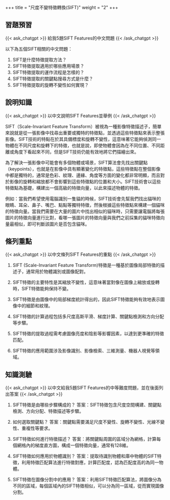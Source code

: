 +++
title = "尺度不變特徵轉換(SIFT)"
weight = "2"
+++
## 習題預習
{{< ask_chatgpt >}}
給我5題SIFT Features的中文問題
{{< /ask_chatgpt >}}

以下為五個SIFT相關的中文問題：

1. SIFT是什麼特徵提取方法？
2. SIFT特徵提取適用於哪些應用場景？
3. SIFT特徵提取的運作流程是怎樣的？
4. SIFT特徵提取的關鍵點搜尋方式是什麼？
5. SIFT特徵提取的旋轉不變性如何實現？   

## 說明知識
{{< ask_chatgpt >}}
以中文說明SIFT Features並舉例
{{< /ask_chatgpt >}}

SIFT（Scale-Invariant Feature Transform）被視為一種影像特徵描述子，簡單來說就是從一張影像中找尋出重要或獨特的特徵點，並透過這些特徵點來表示整張影像。SIFT技術的特點在於其具備標度和旋轉不變性，這意味著它能夠偵測同一物體在不同尺度和旋轉下的特徵，也就是說，即使物體會因為在不同位置、不同距離或角度下看起來不同，但是SIFT技術仍能有效地將它們描繪出來。

為了解決一張影像中可能會有多個物體或場景，SIFT算法會先找出關鍵點（keypoints），也就是在影像中具有顯著變化的特徵點，這些特徵點在整個影像中都是獨特的，通常是色彩、紋理、邊緣、角度等方面的變化都非常明顯，而且對於影像的旋轉和縮放都不會影響到這些特徵點的位置和大小。SIFT技術會以這些特徵點為基礎，構建出一個高級的特徵向量，以此來描述物體的特徵。

例如：當我們希望使用電腦識別一隻貓的時候，SIFT技術會先幫我們找出貓咪的眼睛、耳朵、鼻子、嘴巴、點點等獨特特徵，然後根據這些特徵點來構建一個貓咪的特徵向量。當我們需要在大量的圖片中找出相似的貓咪時，只需要讓電腦將每張圖片的特徵向量進行比對，看哪一張圖片的特徵向量與我們之前採集的貓咪特徵向量最相似，即可判斷該圖片是否包含貓咪。   

## 條列重點
{{< ask_chatgpt >}}
以中文條列SIFT Features的重點
{{< /ask_chatgpt >}}

1. SIFT (Scale-Invariant Feature Transform)特徵是一種基於圖像局部特徵的描述子，通常用於物體識別或圖像配對。

2. SIFT特徵的主要特性是其縮放不變性，這意味著當對像在圖像上縮放或旋轉時，SIFT特徵能夠保持不變。

3. SIFT特徵是由圖像中的局部梯度統計得出的，因此SIFT特徵能夠有效地表示圖像中的細節和紋理。

4. SIFT特徵的計算過程包括多尺度高斯平滑、梯度計算、關鍵點檢測和方向分配等步驟。

5. SIFT特徵的提取過程需考慮圖像亮度和陰影等影響因素，以達到更準確的特徵匹配。

6. SIFT特徵的應用範圍涉及影像識別、影像檢索、三維測量、機器人視覺等領域。   

## 知識測驗
{{< ask_chatgpt >}}
以中文給我5題SIFT Features的中等難度問題，並在後面列出答案
{{< /ask_chatgpt >}}

1. SIFT特徵是由哪些步驟構成的？
答案：SIFT特徵包含尺度空間構建、關鍵點檢測、方向分配、特徵描述等步驟。

2. 如何選取關鍵點？
答案：關鍵點需要滿足尺度不變性、旋轉不變性、光線不變性、重複性等要求。

3. SIFT特徵如何進行特徵描述？
答案：將關鍵點周圍的區域分為網格，計算每個網格內的梯度直方圖，構成一個特徵向量，通常有128維。

4. SIFT特徵如何應用於物體識別？
答案：提取待識別物體和庫中物體的SIFT特徵，利用特徵匹配算法進行特徵對應，計算匹配度，認為匹配度高的為同一物體。

5. SIFT特徵在圖像分割中的應用？
答案：利用SIFT特徵匹配算法，將圖像分為不同的區域，每個區域內的SIFT特徵相似，可以分為同一區域，從而實現圖像分割。   

